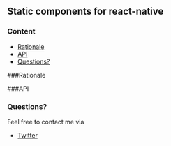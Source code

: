 ## Static components for react-native

### Content
- [Rationale](#rationale)
- [API](#api)
- [Questions?](#questions)

###Rationale

###API

### Questions?
Feel free to contact me via
- [Twitter](https://twitter.com/_gitim)
